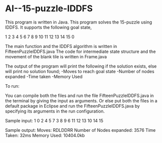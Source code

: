 # AI--15-puzzle-IDDFS
This program is written in Java. This program solves the 15-puzzle using IDDFS.
It supports the following goal state,

1  2  3  4
5  6  7  8
9  10 11 12
13 14 15 0

The main function and the IDDFS algorithm is written in FifteenPuzzleIDDFS.java
The code for intermediate state structure and the movement of the blank tile is written in Frame.java

The output of the program will print the following if the solution exists, else will print no solution found;
-Moves to reach goal state
-Number of nodes expanded
-Time taken
-Memory Used

To run:

You can compile both the files and run the file FifteenPuzzleIDDFS.java in the terminal by giving the input as arguments.
Or else put both the files in a default package in Eclipse and run the FifteenPuzzleIDDFS.java by specifying its arguments in the run configuration.

Sample input:
1 0 2 4 5 7 3 8 9 6 11 12 13 10 14 15

Sample output:
Moves: RDLDDRR
Number of Nodes expanded: 3576
Time Taken: 32ms
Memory Used: 10404.0kb

